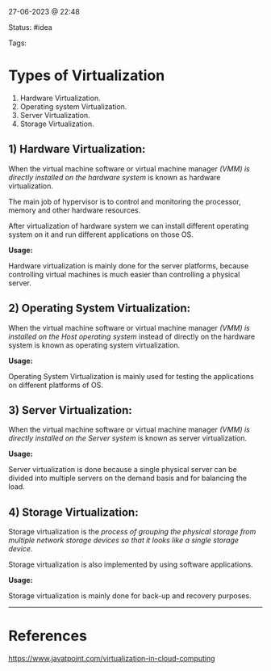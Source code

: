 27-06-2023 @ 22:48

Status: #idea

Tags:

# Types of Virtualization

1. Hardware Virtualization.
2. Operating system Virtualization.
3. Server Virtualization.
4. Storage Virtualization.

## 1) Hardware Virtualization:

When the virtual machine software or virtual machine manager _(VMM) is directly installed on the hardware system_ is known as hardware virtualization.

The main job of hypervisor is to control and monitoring the processor, memory and other hardware resources.

After virtualization of hardware system we can install different operating system on it and run different applications on those OS.

**Usage:**

Hardware virtualization is mainly done for the server platforms, because controlling virtual machines is much easier than controlling a physical server.

## 2) Operating System Virtualization:

When the virtual machine software or virtual machine manager _(VMM) is installed on the Host operating system_ instead of directly on the hardware system is known as operating system virtualization.

**Usage:**

Operating System Virtualization is mainly used for testing the applications on different platforms of OS.

## 3) Server Virtualization:

When the virtual machine software or virtual machine manager _(VMM) is directly installed on the Server system_ is known as server virtualization.

**Usage:**

Server virtualization is done because a single physical server can be divided into multiple servers on the demand basis and for balancing the load.

## 4) Storage Virtualization:

Storage virtualization is the _process of grouping the physical storage from multiple network storage devices so that it looks like a single storage device_.

Storage virtualization is also implemented by using software applications.

**Usage:**

Storage virtualization is mainly done for back-up and recovery purposes.

---
# References
https://www.javatpoint.com/virtualization-in-cloud-computing